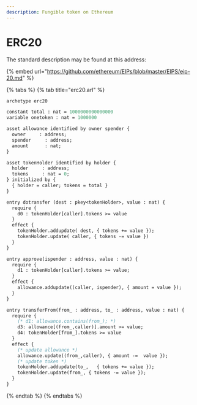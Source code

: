 ```yaml
---
description: Fungible token on Ethereum
---
```


# ERC20

The standard description may be found at this address:

{% embed url="https://github.com/ethereum/EIPs/blob/master/EIPS/eip-20.md" %}

{% tabs %}
{% tab title="erc20.arl" %}
```ocaml
archetype erc20

constant total : nat = 1000000000000000
variable onetoken : nat = 1000000

asset allowance identified by owner spender {
  owner     : address;
  spender     : address;
  amount      : nat;
}

asset tokenHolder identified by holder {
  holder     : address;
  tokens     : nat = 0;
} initialized by {
  { holder = caller; tokens = total }
}

entry dotransfer (dest : pkey<tokenHolder>, value : nat) {
  require {
    d0 : tokenHolder[caller].tokens >= value
  }
  effect {
    tokenHolder.addupdate( dest, { tokens += value });
    tokenHolder.update( caller, { tokens -= value })
  }
}

entry approve(ispender : address, value : nat) {
  require {
    d1 : tokenHolder[caller].tokens >= value;
  }
  effect {
    allowance.addupdate((caller, ispender), { amount = value });
  }
}

entry transferFrom(from_ : address, to_ : address, value : nat) {
  require {
    (* d1: allowance.contains(from_); *)
    d3: allowance[(from_,caller)].amount >= value;
    d4: tokenHolder[from_].tokens >= value
  }
  effect {
    (* update allowance *)
    allowance.update((from_,caller), { amount -=  value });
    (* update token *)
    tokenHolder.addupdate(to_,   { tokens += value });
    tokenHolder.update(from_, { tokens -= value });
  }
}
```
{% endtab %}
{% endtabs %}


